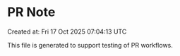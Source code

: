 # PR Note

Created at: Fri 17 Oct 2025 07:04:13 UTC

This file is generated to support testing of PR workflows.
